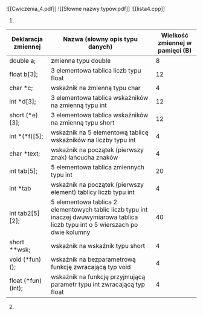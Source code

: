 ![[Cwiczenia_4.pdf]]
![[Słowne nazwy typów.pdf]]
![[lista4.cpp]]

1. 
| Deklaracja zmiennej | Nazwa (słowny opis typu danych)                                                                                                     | Wielkość zmiennej w pamięci (B) |
| ------------------- | ----------------------------------------------------------------------------------------------------------------------------------- | ------------------------------- |
| double a;           | zmienna typu double                                                                                                                 | 8                               |
| float b\[3\];       | 3 elementowa tablica liczb typu float                                                                                               | 12                              |
| char \*c;           | wskaźnik na zmienną typu char                                                                                                       | 4                               |
| int \*d\[3\];       | 3 elementowa tablica wskaźników na zmienną typu int                                                                                 | 12                              |
| short (\*e)\[3\];   | 3 elementowa tablica wskaźników na zmienną typu short                                                                               | 12                              |
| int \*(\*f)\[5\];   | wskaźnik na 5 elementową tablicę wskaźników na liczby typu int                                                                      | 4                               |
| char \*text;        | wskaźnik na początek (pierwszy znak) łańcucha znaków                                                                                | 4                               |
| int tab\[5\];       | 5 elementowa tablica zmiennych typu int                                                                                             | 20                              |
| int \*tab           | wskaźnik na początek (pierwszy element) tablicy liczb typu int                                                                      | 4                               |
| int tab2\[5\]\[2\]; | 5 elementowa tablica 2 elementowych tablic liczb typu int inaczej dwuwymiarowa tablica liczb typu int o 5 wierszach po dwie kolumny | 40                              |
| short \*\*wsk;      | wskaźnik na wskaźnik typu short                                                                                                     | 4                               |
| void (\*fun)();     | wskaźnik na bezparametrową funkcję zwracającą typ void                                                                              | 4                               |
| float (\*fun)(int); | wskaźnik na funkcję przyjmującą parametr typu int zwracającą typ float                                                              | 4                               |
2. 